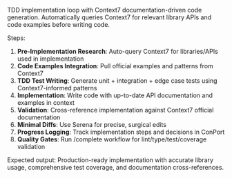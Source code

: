 TDD implementation loop with Context7 documentation-driven code generation. Automatically queries Context7 for relevant library APIs and code examples before writing code.

Steps:
1. **Pre-Implementation Research**: Auto-query Context7 for libraries/APIs used in implementation
2. **Code Examples Integration**: Pull official examples and patterns from Context7
3. **TDD Test Writing**: Generate unit + integration + edge case tests using Context7-informed patterns
4. **Implementation**: Write code with up-to-date API documentation and examples in context
5. **Validation**: Cross-reference implementation against Context7 official documentation
6. **Minimal Diffs**: Use Serena for precise, surgical edits
7. **Progress Logging**: Track implementation steps and decisions in ConPort
8. **Quality Gates**: Run /complete workflow for lint/type/test/coverage validation

Expected output: Production-ready implementation with accurate library usage, comprehensive test coverage, and documentation cross-references.
